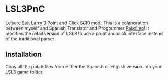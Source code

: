 # LSL3PnC
 Leisure Suit Larry 3 Point and Click SCI0 mod. This is a colaboration between myself and Spanish Translator and Programmer <a href="https://pakolmo.netlify.app/larry3pnc">Pakolmo</a>! It modifies the retail version of LSL3 to use a point and click interface instead of the traditional parser. 

## Installation 
Copy all the patch files from either the Spanish or English version into your LSL3 game folder.
